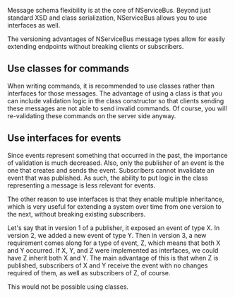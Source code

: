 <!--
title: "Messages as Interfaces"
tags: ""
summary: "<p>Message schema flexibility is at the core of NServiceBus. Beyond just standard XSD and class serialization, NServiceBus allows you to use interfaces as well.</p>
<p>The versioning advantages of NServiceBus message types allow for easily extending endpoints without breaking clients or subscribers.</p>
"
-->

Message schema flexibility is at the core of NServiceBus. Beyond just standard XSD and class serialization, NServiceBus allows you to use interfaces as well.

The versioning advantages of NServiceBus message types allow for easily extending endpoints without breaking clients or subscribers.

Use classes for commands
------------------------

When writing commands, it is recommended to use classes rather than interfaces for those messages. The advantage of using a class is that you can include validation logic in the class constructor so that clients sending these messages are not able to send invalid commands. Of course, you will re-validating these commands on the server side anyway.

Use interfaces for events
-------------------------

Since events represent something that occurred in the past, the importance of validation is much decreased. Also, only the publisher of an event is the one that creates and sends the event. Subscribers cannot invalidate an event that was published. As such, the ability to put logic in the class representing a message is less relevant for events.

The other reason to use interfaces is that they enable multiple inheritance, which is very useful for extending a system over time from one version to the next, without breaking existing subscribers.

Let's say that in version 1 of a publisher, it exposed an event of type X. In version 2, we added a new event of type Y. Then in version 3, a new requirement comes along for a type of event, Z, which means that both X and Y occurred. If X, Y, and Z were implemented as interfaces, we could have Z inherit both X and Y. The main advantage of this is that when Z is published, subscribers of X and Y receive the event with no changes required of them, as well as subscribers of Z, of course.

This would not be possible using classes.


